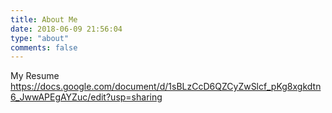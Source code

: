 ```yaml
---
title: About Me
date: 2018-06-09 21:56:04
type: "about"
comments: false
---
```

My Resume
https://docs.google.com/document/d/1sBLzCcD6QZCyZwSlcf_pKg8xgkdtn6_JwwAPEgAYZuc/edit?usp=sharing
